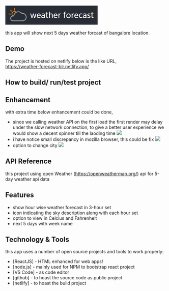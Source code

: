 ![image info](./weather.PNG)  

this app will show next 5 days weather forcast of bangalore location.

## Demo
The project is hosted on netlify  below is the like URL,  
https://weather-forecast-blr.netlify.app/

## How to build/ run/test project

## Enhancement
with extra time below enhancement could be done,   

- since we calling weather API on the first load the first render may delay under the slow network connection, to give a better user experience we would show a decent spinner till the laoding time  ![](https://img.shields.io/badge/-UX:enhancement-1aba75.svg)
- i have notice small discrepancy in mozilla browser, this could be fix ![](https://img.shields.io/badge/-UI:bug-e35f42.svg)
- option to change city ![](https://img.shields.io/badge/-feature-338ef5.svg)

## API Reference
this project using open Weather (https://openweathermap.org/) api for 5-day weather api data

## Features

- show hour wise weather forecast in 3-hour set  
- icon indicating the sky description along with each hour set
- option to view in Celcius and Fahrenheit 
- next 5 days with week name 


## Technology & Tools

this app uses a number of open source projects and tools to work properly:

- [ReactJS] - HTML enhanced for web apps!
- [node.js] - mainly used for NPM to bootstrap react project
- [VS Code] - as code editor
- [github] - to hoast the source code as public project
- [netlify] - to hoast the build project 







